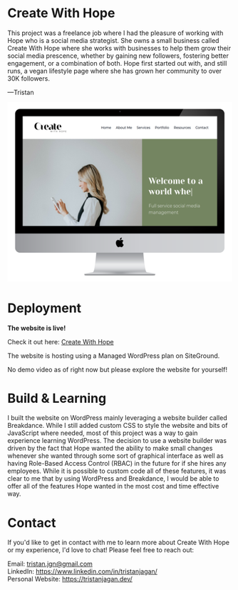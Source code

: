 
# Create With Hope

This project was a freelance job where I had the pleasure of working with Hope who is a social media strategist. She owns a small business called Create With Hope where she works with businesses to help them grow their social media prescence, whether by gaining new followers, fostering better engagement, or a combination of both. Hope first started out with, and still runs, a vegan lifestyle page where she has grown her community to over 30K followers. 

—Tristan


![Create With Hope Screenshot](/Create-With-Hope-Screenshot.png?raw=true)


# Deployment

**The website is live!**

Check it out here: [Create With Hope](https://createwithhope.com/)

The website is hosting using a Managed WordPress plan on SiteGround.

No demo video as of right now but please explore the website for yourself!


# Build & Learning

I built the website on WordPress mainly leveraging a website builder called Breakdance. While I still added custom CSS to style the website and bits of JavaScript where needed, most of this project was a way to gain experience learning WordPress. The decision to use a website builder was driven by the fact that Hope wanted the ability to make small changes whenever she wanted through some sort of graphical interface as well as having Role-Based Access Control (RBAC) in the future for if she hires any employees. While it is possible to custom code all of these features, it was clear to me that by using WordPress and Breakdance, I would be able to offer all of the features Hope wanted in the most cost and time effective way. 

    
# Contact

If you'd like to get in contact with me to learn more about Create With Hope or my experience, I'd love to chat! Please feel free to reach out:

Email: [tristan.jgn@gmail.com](mailto:tristan.jgn@gmail.com)\
LinkedIn: https://www.linkedin.com/in/tristanjagan/  
Personal Website: https://tristanjagan.dev/

